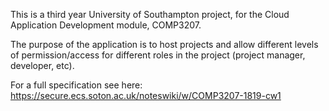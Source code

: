 This is a third year University of Southampton project, for the Cloud Application Development module, COMP3207.

The purpose of the application is to host projects and allow different levels of permission/access for different roles in the project (project manager, developer, etc).

For a full specification see here: https://secure.ecs.soton.ac.uk/noteswiki/w/COMP3207-1819-cw1